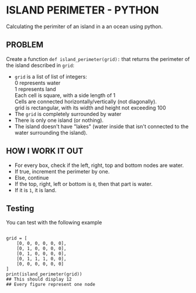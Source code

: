 # ISLAND PERIMETER - PYTHON
Calculating the perimiter of an island in a an ocean using python.


## PROBLEM
Create a function `def island_perimeter(grid):`
that returns the perimeter of the island described in `grid`:

- `grid` is a list of list of integers:  
0 represents water  
1 represents land  
Each cell is square, with a side length of 1  
Cells are connected horizontally/vertically (not diagonally).  
grid is rectangular, with its width and height not exceeding 100  
- The `grid` is completely surrounded by water  
- There is only one island (or nothing).  
- The island doesn't have "lakes" (water inside that isn't
connected to the water surrounding the island).


## HOW I WORK IT OUT
- For every box, check if the left, right, top and bottom nodes are
water.
- If true, increment the perimeter by one.
- Else, continue
- If the top, right, left or bottom is `0`, then that part is water.
- If it is `1`, it is land.

## Testing
You can test with the following example
```

grid = [
    [0, 0, 0, 0, 0, 0],
    [0, 1, 0, 0, 0, 0],
    [0, 1, 0, 0, 0, 0],
    [0, 1, 1, 1, 0, 0],
    [0, 0, 0, 0, 0, 0]
]
print(island_perimeter(grid))
## This should display 12
## Every figure represent one node

```

